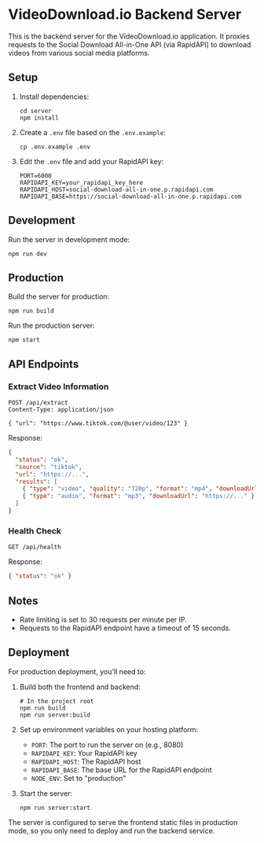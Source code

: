 # VideoDownload.io Backend Server

This is the backend server for the VideoDownload.io application. It proxies requests to the Social Download All-in-One API (via RapidAPI) to download videos from various social media platforms.

## Setup

1. Install dependencies:
   ```
   cd server
   npm install
   ```

2. Create a `.env` file based on the `.env.example`:
   ```
   cp .env.example .env
   ```

3. Edit the `.env` file and add your RapidAPI key:
   ```
   PORT=6000
   RAPIDAPI_KEY=your_rapidapi_key_here
   RAPIDAPI_HOST=social-download-all-in-one.p.rapidapi.com
   RAPIDAPI_BASE=https://social-download-all-in-one.p.rapidapi.com
   ```

## Development

Run the server in development mode:
```
npm run dev
```

## Production

Build the server for production:
```
npm run build
```

Run the production server:
```
npm start
```

## API Endpoints

### Extract Video Information

```
POST /api/extract
Content-Type: application/json

{ "url": "https://www.tiktok.com/@user/video/123" }
```

Response:
```json
{
  "status": "ok",
  "source": "tiktok",
  "url": "https://...",
  "results": [
    { "type": "video", "quality": "720p", "format": "mp4", "downloadUrl": "https://..." },
    { "type": "audio", "format": "mp3", "downloadUrl": "https://..." }
  ]
}
```

### Health Check

```
GET /api/health
```

Response:
```json
{ "status": "ok" }
```

## Notes

- Rate limiting is set to 30 requests per minute per IP.
- Requests to the RapidAPI endpoint have a timeout of 15 seconds.

## Deployment

For production deployment, you'll need to:

1. Build both the frontend and backend:
   ```
   # In the project root
   npm run build
   npm run server:build
   ```

2. Set up environment variables on your hosting platform:
   - `PORT`: The port to run the server on (e.g., 8080)
   - `RAPIDAPI_KEY`: Your RapidAPI key
   - `RAPIDAPI_HOST`: The RapidAPI host
   - `RAPIDAPI_BASE`: The base URL for the RapidAPI endpoint
   - `NODE_ENV`: Set to "production"

3. Start the server:
   ```
   npm run server:start
   ```

The server is configured to serve the frontend static files in production mode, so you only need to deploy and run the backend service.
